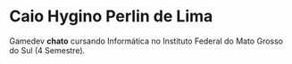 # Caio Hygino Perlin de Lima

Gamedev **chato** cursando Informática no Instituto Federal do Mato Grosso do Sul (4 Semestre).

